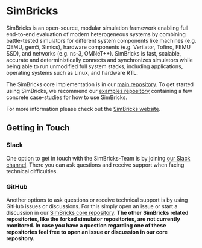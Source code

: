 # SimBricks

SimBricks is an open-source, modular simulation framework enabling full end-to-end evaluation of modern heterogeneous systems by combining battle-tested simulators for different system components like machines (e.g. QEMU, gem5, Simics), hardware components (e.g. Verilator, Tofino, FEMU SSD), and networks (e.g. ns-3, OMNeT++). SimBricks is fast, scalable, accurate and deterministically connects and synchronizes simulators while being able to run unmodified full system stacks, including applications, operating systems such as Linux, and hardware RTL.

The SimBricks core implementation is in our [main repository](https://github.com/simbricks/simbricks). To get started using SimBricks, we recommend our [examples repository](https://github.com/simbricks/simbricks-examples) containing a few concrete case-studies for how to use SimBricks.

For more information please check out the [SimBricks website](https://simbricks.github.io/).

## Getting in Touch

### Slack

One option to get in touch with the SimBricks-Team is by joining [our Slack channel](https://join.slack.com/t/simbricks/shared_invite/zt-16y96155y-xspnVcm18EUkbUHDcSVonA).
There you can ask questions and receive support when facing technical difficulties.

### GitHub

Another options to ask questions or receive technical support is by using GitHub issues or discussions. For this simply open an issue or start a discussion in our [SimBricks core repository](https://github.com/simbricks/simbricks). **The other SimBricks related repositories, like the forked simulator repositories, are not currently monitored. In case you have a question regarding one of these repositories feel free to open an issue or discussion in our core repository.**

